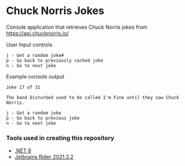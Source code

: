 # Chuck Norris Jokes

Console application that retrieves Chuck Norris jokes from https://api.chucknorris.io/

User Input controls

```
j - Get a random joke#
p - Go back to previously cached joke
n - Go to next joke
```

Example console output

```
Joke 17 of 31

The band Disturbed used to be called I'm Fine until they saw Chuck Norris.

j - Get a random joke
p - Go back to previous joke
n - Go to next joke
```

### Tools used in creating this repository

- [.NET 6](https://dotnet.microsoft.com/en-us/download/dotnet/6.0)
- [Jetbrains Rider 2021.3.2](https://www.jetbrains.com/rider/download/#section=windows)

